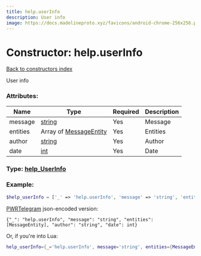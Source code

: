 ```yaml
---
title: help.userInfo
description: User info
image: https://docs.madelineproto.xyz/favicons/android-chrome-256x256.png
---
```

# Constructor: help.userInfo  
[Back to constructors index](index.md)



User info

### Attributes:

| Name     |    Type       | Required | Description |
|----------|---------------|----------|-------------|
|message|[string](../types/string.md) | Yes|Message|
|entities|Array of [MessageEntity](../types/MessageEntity.md) | Yes|Entities|
|author|[string](../types/string.md) | Yes|Author|
|date|[int](../types/int.md) | Yes|Date|



### Type: [help\_UserInfo](../types/help_UserInfo.md)


### Example:

```php
$help_userInfo = ['_' => 'help.userInfo', 'message' => 'string', 'entities' => [MessageEntity, MessageEntity], 'author' => 'string', 'date' => int];
```  

[PWRTelegram](https://pwrtelegram.xyz) json-encoded version:

```
{"_": "help.userInfo", "message": "string", "entities": [MessageEntity], "author": "string", "date": int}
```


Or, if you're into Lua:

```lua
help_userInfo={_='help.userInfo', message='string', entities={MessageEntity}, author='string', date=int}

```


